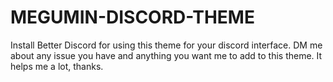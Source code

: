 # MEGUMIN-DISCORD-THEME

Install Better Discord for using this theme for your discord interface. DM me about any issue you have and anything you want me to add to this theme. It helps me a lot, thanks.
